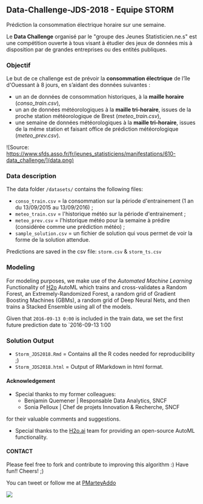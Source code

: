 ## Data-Challenge-JDS-2018 - Equipe STORM

Prédiction la consommation électrique horaire sur une semaine. 

Le **Data Challenge** organisé par le "groupe des Jeunes Statisticien.ne.s" est une compétition ouverte à tous visant à étudier des jeux de données mis à disposition par de grandes entreprises ou des entités publiques. 

### Objectif
Le but de ce challenge est de prévoir la **consommation électrique** de l’île d'Ouessant à 8 jours, en s’aidant des données suivantes : 
 
  * un an de données de consommation historiques, à la **maille horaire** (*conso_train.csv*), 
  * un an de données météorologiques à la **maille tri-horaire**, issues de la proche station météorologique de Brest (*meteo_train.csv*), 
  * une semaine de données météorologiques à la **maille tri-horaire**, issues de la même station et faisant office de prédiction météorologique (*meteo_prev.csv*). 


![Source: https://www.sfds.asso.fr/fr/jeunes_statisticiens/manifestations/610-data_challenge/](data.png)

  
### Data description 
The data folder `/datasets/` contains the following files: 

* `conso_train.csv` = la consommation sur la période d'entrainement (1 an du 13/09/2015 au 13/09/2016) ;
* `meteo_train.csv` = l'historique météo sur la période d'entrainement ;
* `meteo_prev.csv` = l'historique météo pour la semaine à prédire (considérée comme une prédiction météo) ;
* `sample_solution.csv` = un fichier de solution qui vous permet de voir la forme de la solution attendue.

Predictions are saved in the csv file: `storm.csv` & `storm_ts.csv`

### Modeling 
For modeling purposes, we make use of the *Automated Machine Learning* Functionality of [H2o](https://www.h2o.ai) AutoML which trains and cross-validates a Random Forest, an Extremely-Randomized Forest, a random grid of Gradient Boosting Machines (GBMs), a random grid of Deep Neural Nets, and then trains a Stacked Ensemble using all of the models.



Given that `2016-09-13 0:00` is included in the train data, we set the first future prediction date to `2016-09-13 1:00

### Solution Output

* `Storm_JDS2018.Rmd` = Contains all the R codes needed for reproducibility ;) 
* `Storm_JDS2018.html` = Output of RMarkdown in html format. 

#### Acknowledgement  

* Special thanks to my former colleagues: 
  + Benjamin Quemener | Responsable Data Analytics, SNCF
  + Sonia Pelloux | Chef de projets Innovation & Recherche, SNCF
  
for their valuable comments and suggestions.  

* Special thanks to the [H2o.ai](https://www.h2o.ai/h2o/) team for providing an open-source AutoML functionality. 


#### CONTACT

Please feel free to fork and contribute to improving this algorithm :) Have fun!! Cheers! ;) 

You can tweet or follow me at [PMarteyAddo](https://twitter.com/PMarteyAddo)

<a href="https://twitter.com/PMarteyAddo">
<img src="https://github.com/brainy749/Data-Challenge-JDS-2018/blob/master/afd-logo.jpg" width="100">
</a>

